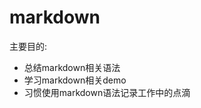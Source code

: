 markdown
========

主要目的:

  * 总结markdown相关语法  
  * 学习markdown相关demo  
  * 习惯使用markdown语法记录工作中的点滴  



